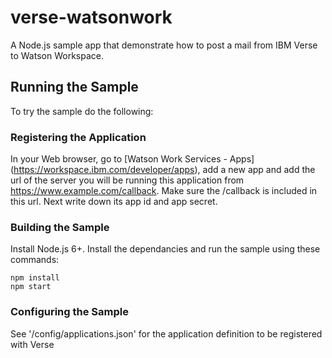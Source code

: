 # verse-watsonwork
A Node.js sample app that demonstrate how to post a mail from IBM Verse to Watson Workspace.

## Running the Sample

To try the sample do the following:

### Registering the Application

In your Web browser, go to [Watson Work Services - Apps]
(https://workspace.ibm.com/developer/apps), add a new app and add the url of the server you will be running this application from https://www.example.com/callback. Make sure the /callback is included in this url. Next write down its app id and app secret.

### Building the Sample

Install Node.js 6+.
Install the dependancies and run the sample using these commands:
```
npm install
npm start
```

### Configuring the Sample

See '/config/applications.json' for the application definition to be registered with Verse
